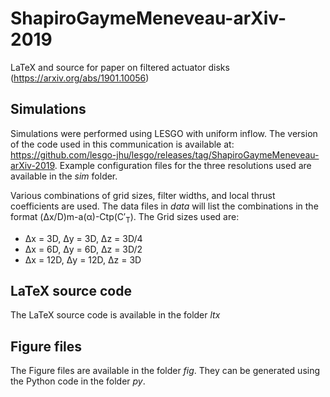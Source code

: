 # ShapiroGaymeMeneveau-arXiv-2019
LaTeX and source for paper on filtered actuator disks (https://arxiv.org/abs/1901.10056)

## Simulations
Simulations were performed using LESGO with uniform inflow. The version of the code used in this communication is available at: https://github.com/lesgo-jhu/lesgo/releases/tag/ShapiroGaymeMeneveau-arXiv-2019. Example configuration files for the three resolutions used are available in the *sim* folder.

Various combinations of grid sizes, filter widths, and local thrust coefficients are used. The data files in *data* will list the combinations in the format (Δx/D)m-a(α)-Ctp(C′<sub>T</sub>). The Grid sizes used are:
* Δx = 3D, Δy = 3D, Δz = 3D/4
* Δx = 6D, Δy = 6D, Δz = 3D/2
* Δx = 12D, Δy = 12D, Δz = 3D

## LaTeX source code
The LaTeX source code is available in the folder *ltx*

## Figure files
The Figure files are available in the folder *fig*. They can be generated using the Python code in the folder *py*.
